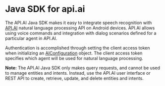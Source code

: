 Java SDK for api.ai
==================

The API.AI Java SDK makes it easy to integrate speech recognition with [API.AI](http://www.api.ai) natural language processing API on Android devices. API.AI allows using voice commands and integration with dialog scenarios defined for a particular agent in API.AI.


Authentication is accomplished through setting the client access token when initializing an [AIConfiguration](https://github.com/api-ai/api-ai-android-sdk/blob/master/ailib/src/main/java/ai/api/AIConfiguration.java) object. The client access token specifies which agent will be used for natural language processing.

**Note:** The API.AI Java SDK only makes query requests, and cannot be used to manage entities and intents. Instead, use the API.AI user interface or REST API to  create, retrieve, update, and delete entities and intents.